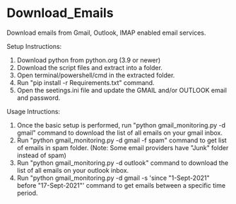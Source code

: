 # Download_Emails
Download emails from Gmail, Outlook, IMAP enabled email services.

Setup Instructions:
1. Download python from python.org (3.9 or newer)
2. Download the script files and extract into a folder.
3. Open terminal/powershell/cmd in the extracted folder.
4. Run "pip install -r Requirements.txt" command.
5. Open the seetings.ini file and update the GMAIL and/or OUTLOOK email and password.

Usage Intructions:
1. Once the basic setup is performed, run "python gmail_monitoring.py -d gmail" command to download the list of all emails on your gmail inbox.
2. Run "python gmail_monitoring.py -d gmail -f spam" command to get list of emails in spam folder. (Note: Some email providers have "Junk" folder instead of spam)
3. Run "python gmail_monitoring.py -d outlook" command to download the list of all emails on your outlook inbox.
4. Run "python gmail_monitoring.py -d gmail -s 'since "1-Sept-2021" before "17-Sept-2021"' command to get emails between a specific time period.
